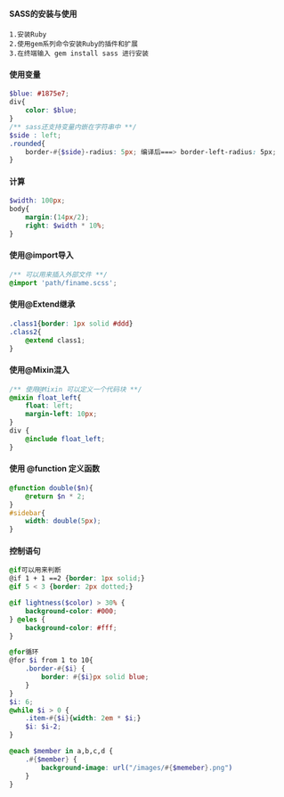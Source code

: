 #### SASS的安装与使用

```
1.安装Ruby
2.使用gem系列命令安装Ruby的插件和扩展
3.在终端输入 gem install sass 进行安装

```

#### 使用变量

```scss
$blue: #1875e7;
div{
    color: $blue;
}
/** sass还支持变量内嵌在字符串中 **/
$side : left;
.rounded{
    border-#{$side}-radius: 5px; 编译后===> border-left-radius: 5px;
}
```

#### 计算

```scss
$width: 100px;
body{
    margin:(14px/2);
    right: $width * 10%;
}
```

#### 使用@import导入

```scss
/** 可以用来插入外部文件 **/
@import 'path/finame.scss';
```

#### 使用@Extend继承

```scss
.class1{border: 1px solid #ddd}
.class2{
    @extend class1;
}
```

#### 使用@Mixin混入

```scss
/** 使用@Mixin 可以定义一个代码块 **/
@mixin float_left{
    float: left;
    margin-left: 10px;
}
div {
    @include float_left;
}
```

#### 使用 @function 定义函数

```scss
@function double($n){
    @return $n * 2;
}
#sidebar{
    width: double(5px);
}
```

#### 控制语句

```scss
@if可以用来判断
@if 1 + 1 ==2 {border: 1px solid;}
@if 5 < 3 {border: 2px dotted;}

@if lightness($color) > 30% {
    background-color: #000;
} @eles {
    background-color: #fff;
}

@for循环
@for $i from 1 to 10{
    .border-#{$i} {
        border: #{$i}px solid blue;
    }  
}
$i: 6;
@while $i > 0 {
    .item-#{$i}{width: 2em * $i;}
    $i: $i-2;
}

@each $member in a,b,c,d {
    .#{$member} {
        background-image: url("/images/#{$memeber}.png")
    }
}
```

